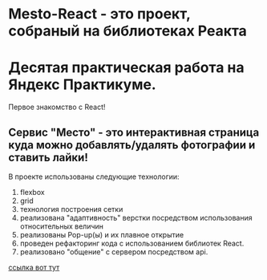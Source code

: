 # **Mesto-React - это проект, собраный на библиотеках Реакта**
# Деcятая практическая работа на Яндекс Практикуме.
Первое знакомство с React!

## Сервис "Место" - это интерактивная страница куда можно добавлять/удалять фотографии и ставить лайки!

В проекте использованы следующие технологии:
1. flexbox
2. grid
3. технология построения сетки
4. реализована "адаптивность" верстки посредством использования относительных величин
5. реализованы Pop-up(ы) и их плавное открытие
6. проведен рефакторинг кода c использованием библиотек React.
7. реализовано "общение" с сервером посредством api.
 


[ссылка вот тут](https://github.com/evgeniydukhanov/mesto-react/)
